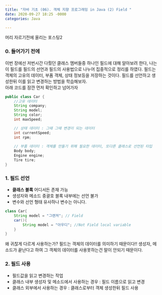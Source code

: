 ```yaml
---
title: "자바 기초 (06). 객체 지향 프로그래밍 in Java (2) Field "
date: 2020-09-27 18:25 -0000
categories: Java

---
```


머리 자르기전에 올리는 포스팅2

### 0. 들어가기 전에
이번 장에선 저번시간 다뤘던 클래스 멤버들중 하나인 필드에 대해 알아보려 한다, 나는 이 필드를 필드의 선언과 필드의 사용법으로 나누어 집중적으로 정리를 하였다.
필드는 객체의 고유의 데이터, 부품 객체, 상태 정보등을 저장하는 것이다. 필드를 선언하고 생성한뒤 이를 읽고 변경하는 방법을 학습해보자.  
아래 코드를 잠깐 먼저 확인하고 넘어가자

```java
public class Car {
	//고유 데이터
	String company;
	String model;
	String color;
	int maxSpeed;

	// 상태 데이터 : 그때 그때 변경이 되는 데이터
	int currentSpeed;
	int rpm;
	
	// 부품 데이터 : 객체를 만들기 위해 필요한 데이터, 또다른 클래스로 선언된 타입
	Body body;
	Engine engine;
	Tire tire;
}
```

### 1. 필드 선언

- __클래스 블록__ 어디서든 존재 가능
- 생성자와 메소드 중괄호 블록 내부에는 선언 불가
- 변수와 선언 형태 유사하나 변수는 아니다.
```java
class Car{
	String model = "그랜져"; // Field
	car(){
		String model = "아우디"; //Not Field local variable
	}
}
```
왜 귀찮게 다르게 사용하는가? 필드는 객체의 데이터를 의미하기 때문이다!! 
생성자, 메소드가 끝난다고 하여 그 객체의 데이터를 사용못하는건 말이 안되기 때문이다.



### 2. 필드 사용
- 필드값을 읽고 변경하는 작업
- 클래스 내부 생성자 및 메소드에서 사용하는 경우 : 필드 이름으로 읽고 변경
- 클래스 외부에서 사용하는 경우 : 클래스로부터 객체 생성한뒤 필드 사용
